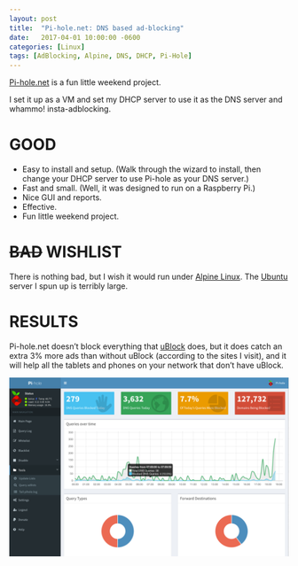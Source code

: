 ```yaml
---
layout: post
title:  "Pi-hole.net: DNS based ad-blocking"
date:   2017-04-01 10:00:00 -0600
categories: [Linux]
tags: [AdBlocking, Alpine, DNS, DHCP, Pi-Hole]
---
```


[Pi-hole.net](https://pi-hole.net/) is a fun little weekend project.

I set it up as a VM and set my DHCP server to use it as the DNS server and whammo! insta-adblocking.

# GOOD
* Easy to install and setup. (Walk through the wizard to install, then change your DHCP server to use Pi-hole as your DNS server.)
* Fast and small. (Well, it was designed to run on a Raspberry Pi.)
* Nice GUI and reports.
* Effective.
* Fun little weekend project.

# ~~BAD~~ WISHLIST
There is nothing bad, but I wish it would run under [Alpine Linux](https://alpinelinux.org/). The [Ubuntu](https://ubuntu.com/) server I spun up is terribly large.

# RESULTS
Pi-hole.net doesn’t block everything that [uBlock](https://ublock.org/) does, but it does catch an extra 3% more ads than without uBlock (according to the sites I visit), and it will help all the tablets and phones on your network that don’t have uBlock.

![pic](/assets/2017/03/dashboard2121.png)
